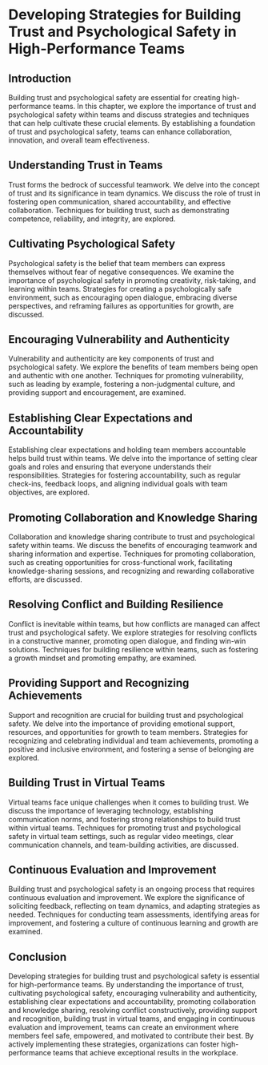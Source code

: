 # Developing Strategies for Building Trust and Psychological Safety in High-Performance Teams

## Introduction

Building trust and psychological safety are essential for creating high-performance teams. In this chapter, we explore the importance of trust and psychological safety within teams and discuss strategies and techniques that can help cultivate these crucial elements. By establishing a foundation of trust and psychological safety, teams can enhance collaboration, innovation, and overall team effectiveness.

## Understanding Trust in Teams

Trust forms the bedrock of successful teamwork. We delve into the concept of trust and its significance in team dynamics. We discuss the role of trust in fostering open communication, shared accountability, and effective collaboration. Techniques for building trust, such as demonstrating competence, reliability, and integrity, are explored.

## Cultivating Psychological Safety

Psychological safety is the belief that team members can express themselves without fear of negative consequences. We examine the importance of psychological safety in promoting creativity, risk-taking, and learning within teams. Strategies for creating a psychologically safe environment, such as encouraging open dialogue, embracing diverse perspectives, and reframing failures as opportunities for growth, are discussed.

## Encouraging Vulnerability and Authenticity

Vulnerability and authenticity are key components of trust and psychological safety. We explore the benefits of team members being open and authentic with one another. Techniques for promoting vulnerability, such as leading by example, fostering a non-judgmental culture, and providing support and encouragement, are examined.

## Establishing Clear Expectations and Accountability

Establishing clear expectations and holding team members accountable helps build trust within teams. We delve into the importance of setting clear goals and roles and ensuring that everyone understands their responsibilities. Strategies for fostering accountability, such as regular check-ins, feedback loops, and aligning individual goals with team objectives, are explored.

## Promoting Collaboration and Knowledge Sharing

Collaboration and knowledge sharing contribute to trust and psychological safety within teams. We discuss the benefits of encouraging teamwork and sharing information and expertise. Techniques for promoting collaboration, such as creating opportunities for cross-functional work, facilitating knowledge-sharing sessions, and recognizing and rewarding collaborative efforts, are discussed.

## Resolving Conflict and Building Resilience

Conflict is inevitable within teams, but how conflicts are managed can affect trust and psychological safety. We explore strategies for resolving conflicts in a constructive manner, promoting open dialogue, and finding win-win solutions. Techniques for building resilience within teams, such as fostering a growth mindset and promoting empathy, are examined.

## Providing Support and Recognizing Achievements

Support and recognition are crucial for building trust and psychological safety. We delve into the importance of providing emotional support, resources, and opportunities for growth to team members. Strategies for recognizing and celebrating individual and team achievements, promoting a positive and inclusive environment, and fostering a sense of belonging are explored.

## Building Trust in Virtual Teams

Virtual teams face unique challenges when it comes to building trust. We discuss the importance of leveraging technology, establishing communication norms, and fostering strong relationships to build trust within virtual teams. Techniques for promoting trust and psychological safety in virtual team settings, such as regular video meetings, clear communication channels, and team-building activities, are discussed.

## Continuous Evaluation and Improvement

Building trust and psychological safety is an ongoing process that requires continuous evaluation and improvement. We explore the significance of soliciting feedback, reflecting on team dynamics, and adapting strategies as needed. Techniques for conducting team assessments, identifying areas for improvement, and fostering a culture of continuous learning and growth are examined.

## Conclusion

Developing strategies for building trust and psychological safety is essential for high-performance teams. By understanding the importance of trust, cultivating psychological safety, encouraging vulnerability and authenticity, establishing clear expectations and accountability, promoting collaboration and knowledge sharing, resolving conflict constructively, providing support and recognition, building trust in virtual teams, and engaging in continuous evaluation and improvement, teams can create an environment where members feel safe, empowered, and motivated to contribute their best. By actively implementing these strategies, organizations can foster high-performance teams that achieve exceptional results in the workplace.
